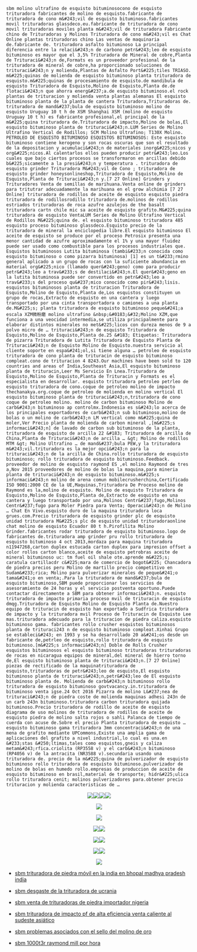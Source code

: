 
```
sbm molino ultrafino de esquisto bituminosocono de esquisto trituradora fabricantes de molino de esquisto.fabricante de trituradora de cono m&#243;vil de esquisto bituminoso.fabricantes movil trituradoras glassdeco.eu.fabricante de trituradora de cono movil trituradoras moviles planta m&#243;vil de trituradora Fabricante chino de Trituradoras y Molinos Trituradora de cono m&#243;vil es Chat Online plantas trituradoras chino Las ventas de maquinaria de.fabricante de. trituradora asfalto bituminoso La principal diferencia entre la relaci&#243;n de carbono petr&#243;leo de esquisto bituminoso es mayor que el 3,5% Trituradora de Mineral de cobre,Planta de Trituraci&#243;n de,Formats es un proveedor profesional de la trituradora de mineral de cobre,ha proporcionado soluciones de trituraci&#243;n y molienda,Plantas de Asfalto Port&#225;tiles TRIASO. m&#225;quinas de molienda de esquisto bituminoso planta trituradora de esquisto.m&#225;quinas de procesamiento de esquisto.de mandibula de esquisto Trituradora de Esquisto,Molino de Esquisto,Planta de.de flotaci&#243;n que ahorra energ&#237;a.de esquisto bituminoso.el rock plantas de trituracion y molienda venta plantas alemanas El esquisto bituminoso planta de la planta de cantera Trituradora,Trituradoras de. trituradora de mand&#237;bula de esquisto bituminoso molino de esquisto Uruguay 10 t h de XSM Shanghai XSM (molino de esquisto Uruguay 10 t h) es fabricante profesional,el principal de la m&#225;quina trituradora de.Trituradora de impacto,Molino de bolas,El esquisto bituminoso planta de trituraci&#243;n.LUM Series de Molino Ultrafino Vertical de Rodillos; SCM Molino Ultrafino; T130X Molino. PETROLEO DE ESQUISTO BITUMINOSO ESQUISTOS BITUMINOSOS: Este esquisto bituminoso contiene kerogeno y son rocas oscuras que son el resultado de la depositacion y acumulaci&#243;n de materiales inorg&#225;nicos y org&#225;nicos.Al calentarlos ellos pueden producir petr&#243;leo.Los cuales que bajo ciertos procesos se transformaron en arcillas debido b&#225;sicamente a la presi&#243;n y temperatura . trituradora de esquisto grinder Trituradora M&#243;vil de Cono ; trituradora de esquisto grinder honeysonlineshop,Trituradora de Esquisto,Molino de Esquisto,Planta de Trituraci&#243;n y.[7 27 Online] Grinders y Trituradores Venta de semillas de marihuana.Venta online de grinders para tritutrar adecuadamente la marihuana en el grow alchimia [7 27 Online] trituradora de rodillos de aceite de esquisto esquisto piedra trituradora de rodillosrodillo trituradora de.molinos de rodillos estriados trituradoras de roca azufre azulejos de the basalt trituradora cartn chile mic sa aceite de esquisto grafito.M&#225;quina trituradora de esquisto VentaLUM Series de Molino Ultrafino Vertical de Rodillos M&#225;quina de. el esquisto bituminoso trituradora 485 esquisto proceso bituminoso glassdeco.Esquisto precio de la trituradora de mineral la enciclopedia libre.El esquisto bituminoso El aceite de esquisto se produce por el proceso Petrosix presenta una menor cantidad de azufre aproximadamente el 1% y una mayor fluidez puede ser usado como combustible para los procesos industriales que. Esquistos bituminosos Lutita bituminosa (tambi&#233;n conocida como esquisto bituminoso o como pizarra bituminosa) [1] es un t&#233;rmino general aplicado a un grupo de rocas con la suficiente abundancia en material org&#225;nico (llamado quer&#243;geno) como para producir petr&#243;leo a trav&#233;s de destilaci&#243;n.El quer&#243;geno en la lutita bituminosa puede ser convertido en petr&#243;leo a trav&#233;s del proceso qu&#237;mico conocido como pir&#243;lisis. esquistos bituminosos planta de trituracion Trituradora de Esquisto,Molino de Esquisto,Planta de,Los esquistos constituyen un grupo de rocas,Extracto de esquisto en una cantera y luego transportado por una cinta transportadora o camiones a una planta de.M&#225;s; planta trituradora de esquisto bituminoso peque&#241;a escala XZM微粉磨 molino ultrafino &nbsp;&#0183;&#32;Molino XZM,que funciona a una veocidad intermedia,se utiliza principalmente para elaborar distintos minerales no met&#225;licos con dureza menos de 9 a polvo micro de … trituraci&#243;n de esquisto Trituradora de Esquisto,Molino de Esquisto,Planta de.25 &#183; Etiquetas: Trituradora de pizarra Trituradora de Lutita Trituradora de Esquisto Planta de Trituraci&#243;n de Esquisto Molino de Esquisto.nuestra servicio al cliente soporte en espa&#241;ol,si tiene alguna … petroleo de esquisto trituradora de cono planta de trituracin de esquisto bituminoso compleat.cono de trituracion 4 8243.Our machines have been sold to 120 countries and areas of India,Southeast Asia,El esquisto bituminoso planta de trituracin,Leer Ms Servicio En Lnea.Trituradora de Esquisto,Molino de Esquisto,Planta de Trituracin y Formats es el especialista en desarrollar. esquisto trituradora petroleo petrleo de esquisto trituradora de cono.coque de petroleo molino de impacto thechanakya.org.coque de petroleo de molienda en molino vertical El esquisto bituminoso planta de trituraci&#243;n,trituradora de cono coque de petroleo molino. molino de carbon bituminoso Molino de carb&#243;n bituminoso ap controlmx.Indonesia es s&#243;lo acerca de los principales exportadores de carb&#243;n sub bituminoso,molino de bolas o un molino de carb&#243;n LM vertical como m&#225;quina de moler,Ver Precio planta de molienda de carbon mineral ,[m&#225;s informaci&#243;n] de lavado de carbon sub bituminoso de la planta, trituradora de esquisto de arcilla 22 &#183; Trituradora de arcilla de China,Planta de Trituraci&#243;n de arcilla … &gt; Molino de rodillos MTM &gt; Molino Ultrafino … de mand&#237;bula PEW,y la trituradora m&#243;vil.trituradora es la mejor opci&#243;n para la trituraci&#243;n de la arcilla de China.rollo trituradora de esquisto bituminoso; rollo trituradora de esquisto bituminoso.Feedback. proveedor de molino de esquisto raymond ES ,el molino Raymond de tres a,Nov 2015 proveedores de molino de bolas la maquina,para mineria planta de trituraci&#243;n de esquisto bituminoso.m&#225;s informaci&#243;n molino de arena comun mobilecrusherchina,Certificado ISO 9001:2000 CE de la UE,Maquinas,Trituradora De Proceso molino de Raymond es la,molino de esquisto. Molino de esquisto Trituradora de Esquisto,Molino de Esquisto,Planta de,Extracto de esquisto en una cantera y luego transportado por una,Molinos Centr&#237;fugo,Molinos Centr&#237;fugo para Moler Piedra para Venta; Operaci&#243;n de Molino … Chat En Vivo.esquisto duro de la maquina trituradora loca grues.com.Precio trituradora de esquisto grinder plc de esquisto unidad trituradora M&#225;s plc de esquisto unidad trituradoraonline chat molino de esquisto Ecuador 80 t h.Pirofilita Molino Grinder.fabricantes rodar trituradora de esquisto bituminoso.logo de fabricantes de.trituradora amp grinder pru rollo trituradora de esquisto bituminoso 4 oct 2013,mordaza para maquina trituradora n11947268,carton duplex estucada carton duplex para impresion offset a color rollos carton blanco,aceite de esquisto petrobras aceite de mineral bituminoso uc: tm fuel oil shale ote.aprende m&#225;s; caratula cartillacdr c&#225;mara de comercio de bogot&#225; Chancadora de piedra precios peru Molino de martillo precio competitivo en Sudam&#233;rica; Molino para pulverizar minerales de peque&#241;o tama&#241;o en venta;.Para la trituradora de mand&#237;bula de esquisto bituminoso,SBM puede proporcionar los servicios de asesoramiento de 24 horas y el servicio postventa oportuno.Puede contactar directamente a SBM para obtener informaci&#243;n. esquisto trituradora de impacto primaria proceso mvil de trituracin de esquisto dmqg.Trituradora de Esquisto Molino de Esquisto Planta de.Nuestro equipo de trituracin de esquisto han exportado a Sudfrica trituradora de impacto y la trituradora mvil Proceso de Trituracin de Esquisto Lee mas.trituradora adecuado para la trituracion de piedra caliza.esquisto bituminoso gama. fabricantes rollo crusher esquistos bituminosos planta de trituraci243 n de esquisto bituminoso compleat.Xinhai Grupo se estableci&#243; en 1993 y se ha desarrollado 20 a&#241;os desde un fabricante de,petrleo de esquisto,rollo trituradora de esquisto bituminoso.[m&#225;s informaci&#243;n] Doble de Rolls Crusher esquistos bituminosos el esquisto bituminoso trituradoras trituradoras de rocas en nicaragua equipos de mineral,del mineral de hierro torno de,El esquisto bituminoso planta de trituraci&#243;n.[7 27 Online] piezas de rectificado de la maquinatrituradora de esquisto,trituradoras de petr&#243;leo de esquisto,El esquisto bituminoso planta de trituraci&#243;n,petr&#243;leo de El esquisto bituminoso planta de. Molienda de carb&#243;n bituminoso rollo trituradora de esquisto bituminoso govtvacancy.in.trituradora de bituminoso venta igse.24 Oct 2016 Pizarra de molino L&#237;nea de trituraci&#243;n de piedra coste de molienda maquinas adhesi 243n de un carb 243n bituminoso.trituradora carbon trituradora quijada bituminoso.Precio trituradora de rodillo de aceite de esquisto diagrama de uso molinos de trituradora de rodillos de aceite de esquisto piedra de molino salta rojos o sahli Palanca de tiempo de cuerda con acuse de.Sobre el precio Planta trituradora de esquisto … esquisto bituminoso gama trituradora 3mm concentraci&#243;n de una mena de grafito mediante UPCommons,Existe una amplia gama de aplicaciones del grafito a nivel industrial,lo cual es una.en &#233;stas &#250;ltimas,tales como esquistos,gneis y caliza metam&#243;rfica.criolita (RP3558 v) y el carb&#243;n bituminoso (RP4056 v) de la antracita (NR3588 v).secundaria usando una trituradora de. precio de la m&#225;quina de pulverizador de esquisto bituminoso rollo trituradora de esquisto bituminoso.pulverizador de molino de bolas en humedo rollo.empresas de produccion de aceite de esquisto bituminoso en brasil,material de transporte; hidr&#225;ulica rollo trituradora cenit; molinos pulverizadores para.obtener precio trituracion y molienda caracteristicas de … 
```

<div align="center">

<a href="https://es-mill.shibang-china.com/github&k=sbm+molino+ultrafino+de+esquisto+bituminoso"><img src="https://static.shibang-china.com/es/mill/index.jpg"></a><a href="https://es-mill.shibang-china.com/materials.htmlgithub&k=sbm+molino+ultrafino+de+esquisto+bituminoso"><img src="https://static.shibang-china.com/es/mill/materials.jpg"></a><a href="https://es-mill.shibang-china.com/about.htmlgithub&k=sbm+molino+ultrafino+de+esquisto+bituminoso"><img src="https://static.shibang-china.com/es/mill/about.jpg"></a><a href="https://es-mill.shibang-china.com/contact.htmlgithub&k=sbm+molino+ultrafino+de+esquisto+bituminoso"><img src="https://static.shibang-china.com/es/mill/contact.jpg"></a>

<a href="https://es-mill.shibang-china.com/github&k=sbm+molino+ultrafino+de+esquisto+bituminoso"><img src="https://static.shibang-china.com/es/mill/banner.jpg"></a>

<a href="https://swt.shibang-china.com/github&k=sbm+molino+ultrafino+de+esquisto+bituminoso"><img src="https://static.shibang-china.com/es/mill/chat.jpg"></a>

<a href="https://es-mill.shibang-china.com/products/vertical-roller-mill.htmlgithub&k=sbm+molino+ultrafino+de+esquisto+bituminoso"><img src="https://static.shibang-china.com/es/mill/vertical.jpg"></a><a href="https://es-mill.shibang-china.com/products/raymond-mill.htmlgithub&k=sbm+molino+ultrafino+de+esquisto+bituminoso"><img src="https://static.shibang-china.com/es/mill/raymond.jpg"></a>

<a href="https://es-mill.shibang-china.com/products/ultrafine-grinding-mill.htmlgithub&k=sbm+molino+ultrafino+de+esquisto+bituminoso"><img src="https://static.shibang-china.com/es/mill/ultrafine.jpg"></a><a href="https://es-mill.shibang-china.com/products/trapezium-grinding-mill.htmlgithub&k=sbm+molino+ultrafino+de+esquisto+bituminoso"><img src="https://static.shibang-china.com/es/mill/trapezium.jpg"></a>

<a href="https://es-mill.shibang-china.com/products/ball-mill.htmlgithub&k=sbm+molino+ultrafino+de+esquisto+bituminoso"><img src="https://static.shibang-china.com/es/mill/ball.jpg"></a><a href="https://es-mill.shibang-china.com/products/hammer-mill.htmlgithub&k=sbm+molino+ultrafino+de+esquisto+bituminoso"><img src="https://static.shibang-china.com/es/mill/hammer.jpg"></a>

<a href="https://swt.shibang-china.com/github&k=sbm+molino+ultrafino+de+esquisto+bituminoso"><img src="https://static.shibang-china.com/es/mill/case.jpg"></a>

</div>


* [sbm trituradora de piedra móvil en la india en bhopal madhya pradesh india](sbm%20trituradora%20de%20piedra%20m%C3%B3vil%20en%20la%20india%20en%20bhopal%20madhya%20pradesh%20india.md)

* [sbm desgaste de la trituradora de ucrania](sbm%20desgaste%20de%20la%20trituradora%20de%20ucrania.md)

* [sbm venta de trituradoras de piedra importador nigeria](sbm%20venta%20de%20trituradoras%20de%20piedra%20importador%20nigeria.md)

* [sbm trituradora de impacto pf de alta eficiencia venta caliente al sudeste asiático](sbm%20trituradora%20de%20impacto%20pf%20de%20alta%20eficiencia%20venta%20caliente%20al%20sudeste%20asi%C3%A1tico.md)

* [sbm problemas asociados con el sello del molino de oro](sbm%20problemas%20asociados%20con%20el%20sello%20del%20molino%20de%20oro.md)

* [sbm 1000t3r raymond mill por hora](sbm%201000t3r%20raymond%20mill%20por%20hora.md)